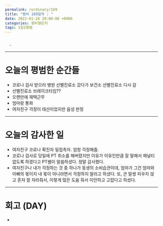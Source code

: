 ```yaml
---
permalink: /ordinary/169
title: "평비 169일차 : "
date: 2022-01-26 20:00:00 +0900
categories: 평비챌린지
tags: 1일1평범
---
```

```

  - 
```

---
# 오늘의 평범한 순간들
- 코로나 검사 받으러 병원 선별진료소 갔다가 보건소 선별진료소 다시 감
- 선별진료소 브레이크타임??
- 오랜만에 재택근무
- 엄마랑 통화
- 여자친구 걱정이 태산이었지만 음성 판정

---
# 오늘의 감사한 일
- 여자친구 코로나 확진자 밀접촉자. 엄청 걱정해줌.
- 코로나 검사로 당일에 PT 취소를 해버렸지만 이유가 이유인만큼 잘 말해서 패널티 없도록 하겠다고 PT쌤이 말씀하셨다. 정말 감사했다.
- 여자친구나 내가 걱정하는 것 중 하나가 동생의 소비습관이데, 엄마가 그건 엄마와 아빠의 몫이지 내 몫이 아니라면서 걱정하지 말라고 하셨다. 또, 큰 말썽 피우지 않고 혼자 잘 자라줘서, 이렇게 많은 도움 줘서 미안하고 고맙다고 하셨다.

---
# 회고 (DAY)
- 